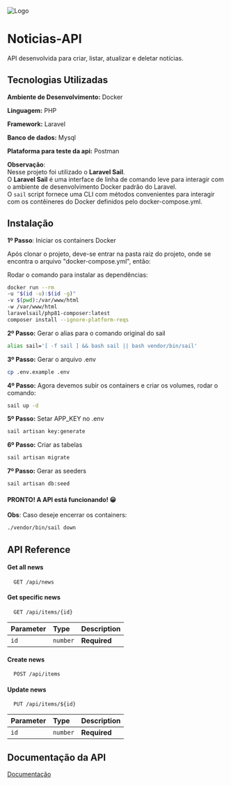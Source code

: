
![Logo](https://www.opovo.com.br/reboot/includes/assets/img/opovo%20logo.svg)


# Noticias-API

API desenvolvida para criar, listar, atualizar e deletar notícias.




## Tecnologias Utilizadas

**Ambiente de Desenvolvimento:** Docker

**Linguagem:** PHP

**Framework:** Laravel

**Banco de dados:** Mysql

**Plataforma para teste da api:** Postman

**Observação**: \
Nesse projeto foi utilizado o **Laravel Sail**. \
O **Laravel Sail** é uma interface de linha de comando leve para interagir com o ambiente de desenvolvimento Docker padrão do Laravel.  
O `sail` script fornece uma CLI com métodos convenientes para interagir com os contêineres do Docker definidos pelo docker-compose.yml.




## Instalação

**1º Passo**: Iniciar os containers Docker

Após clonar o projeto,   deve-se entrar na pasta raiz do projeto, onde se encontra o arquivo "docker-compose.yml", então:

Rodar o comando para instalar as dependências:

```bash
docker run --rm
-u "$(id -u):$(id -g)"
-v $(pwd):/var/www/html
-w /var/www/html
laravelsail/php81-composer:latest
composer install --ignore-platform-reqs
```

**2º Passo:**  Gerar o alias para o comando original do sail

```bash
alias sail='[ -f sail ] && bash sail || bash vendor/bin/sail'
```

**3º Passo:**  Gerar o arquivo .env

```bash
cp .env.example .env
```

**4º Passo:** Agora devemos subir os containers e criar os volumes, rodar o comando:

```bash
sail up -d
```

**5º Passo:**  Setar APP_KEY no .env

```bash
sail artisan key:generate
```

**6º Passo:** Criar as tabelas

```bash
sail artisan migrate
```

**7º Passo:** Gerar as seeders

```bash
sail artisan db:seed
```

#### PRONTO! A API está funcionando! :grinning:


**Obs**: Caso deseje encerrar os containers:

```bash
./vendor/bin/sail down
```

## API Reference

#### Get all news

```http
  GET /api/news
```

#### Get specific news

```http
  GET /api/items/{id}
```

| Parameter | Type     | Description                       |
| :-------- | :------- | :-------------------------------- |
| `id`      | `number` | **Required**  |



#### Create news

```http
  POST /api/items
```

#### Update news

```http
  PUT /api/items/${id}
```

| Parameter | Type     | Description                       |
| :-------- | :------- | :-------------------------------- |
| `id`      | `number` | **Required**  |


## Documentação da API

[Documentação](https://documenter.getpostman.com/view/5876341/UVktqYpc)

